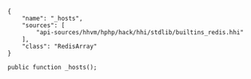 ``` yamlmeta
{
    "name": "_hosts",
    "sources": [
        "api-sources/hhvm/hphp/hack/hhi/stdlib/builtins_redis.hhi"
    ],
    "class": "RedisArray"
}
```




``` Hack
public function _hosts();
```
<!-- HHAPIDOC -->
